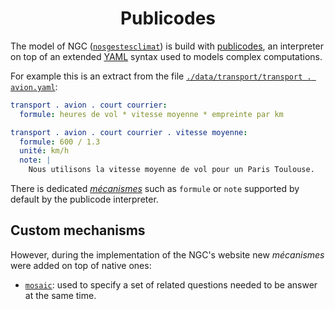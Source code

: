 <h1 align="center">Publicodes</h1>

The model of NGC
([`nosgestesclimat`](https://github.com/datagir/nosgestesclimat/tree/master/data))
is build with [publicodes](https://publi.codes/), an interpreter on top of an
extended [YAML](https://yaml.org/) syntax used to models complex computations.

For example this is an extract from the file [`./data/transport/transport . avion.yaml`](https://github.com/datagir/nosgestesclimat/blob/master/data/transport/transport%20.%20avion.yaml):

```yaml
transport . avion . court courrier:
  formule: heures de vol * vitesse moyenne * empreinte par km

transport . avion . court courrier . vitesse moyenne:
  formule: 600 / 1.3
  unité: km/h
  note: |
    Nous utilisons la vitesse moyenne de vol pour un Paris Toulouse.
```

There is dedicated [_mécanismes_](https://publi.codes/docs/m%C3%A9canismes)
such as `formule` or `note` supported by default by the publicode interpreter.

## Custom mechanisms

However, during the implementation of the NGC's website new _mécanismes_ were
added on top of native ones:

- [`mosaic`](https://github.com/datagir/nosgestesclimat-site/wiki/mosaic):
  used to specify a set of related questions needed to be answer at the same
  time.
